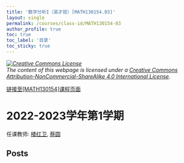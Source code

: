 ```yaml
---
title: '数学分析I（英才班）[MATH130154.03]'
layout: single
permalink: /courses/class-id/MATH130154-03
author_profile: true
toc: true
toc_label: '目录'
toc_sticky: true
---
```



<div class='notice--warning'>
	<p><i><a rel='license' href='http://creativecommons.org/licenses/by-nc-sa/4.0/'><img alt='Creative Commons License' style='border-width:0' src='https://i.creativecommons.org/l/by-nc-sa/4.0/88x31.png' /></a><br /> The content of this webpage is licensed under a <a rel='license' href='http://creativecommons.org/licenses/by-nc-sa/4.0/'>Creative Commons Attribution-NonCommercial-ShareAlike 4.0 International License</a>.</i></p>
</div>

<a href='https://fdu-math.github.io/courses/MATH130154'>链接至[MATH130154]课程页面</a>


# 2022-2023学年第1学期

任课教师: <a href='https://fdu-math.github.io/teachers/楼红卫'>楼红卫</a>, <a href='https://fdu-math.github.io/teachers/蔡圆'>蔡圆</a>


## Posts

